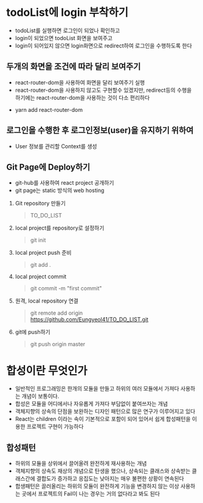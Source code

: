 # todoList에 login 부착하기

- todoList를 실행하면 로그인이 되었나 확인하고
- login이 되었으면 todoList 화면을 보여주고
- login이 되어있지 않으면 login화면으로 redirect하여 로그인을 수행하도록 한다

## 두개의 화면을 조건에 따라 달리 보여주기

- react-router-dom을 사용하여 화면을 달리 보여주기 실행
- react-router-dom을 사용하지 않고도 구현할수 있겠지만, redirect등의 수행을 하기에는 react-router-dom을 사용하는 것이 다소 편리하다

* yarn add react-router-dom

## 로그인을 수행한 후 로그인정보(user)을 유지하기 위하여

- User 정보를 관리할 Context를 생성

## Git Page에 Deploy하기

- git-hub를 사용하여 react project 공개하기
- git page는 static 방식의 web hosting

1. Git repository 만들기
   > TO_DO_LIST
2. local project를 repository로 설정하기
   > git init
3. local project push 준비
   > git add .
4. local project commit
   > git commit -m "first commit"
5. 원격, local repository 연결
   > git remote add origin https://github.com/Eungyeol41/TO_DO_LIST.git
6. git에 push하기
   > git push origin master

# 합성이란 무엇인가

- 일반적인 프로그래밍은 한개의 모듈을 만들고 하위의 여러 모듈에서 가져다 사용하는 개념이 보통이다.
- 합성은 모듈을 어디에서나 자유롭게 가져다 부담없이 붙여쓰자는 개념
- 객체지향의 상속의 단점을 보완하는 디자인 패턴으로 많은 연구가 이루어지고 있다
- React는 children 이라는 속이 기본적으로 포함이 되어 있어서 쉽게 합성패턴을 이용한 프로젝트 구현이 가능하다

## 합성패턴

- 하위의 모듈을 상위에서 끌어올려 완전하게 재사용하는 개념
- 객체지향의 상속도 재상의 개념으로 탄생을 했으나, 상속되는 클래스와 상속받는 클래스간에 결합도가 증가하고 응집도는 낮아지는 매우 불편한 상황이 연속된다
- 합생패턴은 끌러올리는 하위의 모듈이 완전하게 기능을 변경하지 않는 이상 사용하는 곳에서 프로젝트의 Fail이 나는 경우는 거의 없다라고 봐도 된다

